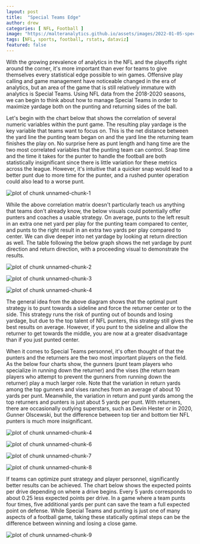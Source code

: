 ```yaml
---
layout: post
title:  "Special Teams Edge"
author: drew
categories: [ NFL, Football ]
image: "https://malteranalytics.github.io/assets/images/2022-01-05-special-teams/image10.png"
tags: [NFL, sports, football, rstats, dataviz]
featured: false
---
```





With the growing prevalence of analytics in the NFL and the playoffs right around the corner, it's more important than ever for teams to give themselves every statistical edge possible to win games.  Offensive play calling and game management have noticeable changed in the era of analytics, but an area of the game that is still relatively immature with analytics is Special Teams.  Using NFL data from the 2018-2020 seasons, we can begin to think about how to manage Special Teams in order to maximize yardage both on the punting and returning sides of the ball.


Let's begin with the chart below that shows the correlation of several numeric variables within the punt game.  The resulting play yardage is the key variable that teams want to focus on.  This is the net distance between the yard line the punting team began on and the yard line the returning team finishes the play on.  No surprise here as punt length and hang time are the two most correlated variables that the punting team can control.  Snap time and the time it takes for the punter to handle the football are both statistically insignificant since there is little variation for these metrics across the league.  However, it's intuitive that a quicker snap would lead to a better punt due to more time for the punter, and a rushed punter operation could also lead to a worse punt.   




  

![plot of chunk unnamed-chunk-1](/assets/images/2022-01-05-special-teams/image1.png) 




While the above correlation matrix doesn't particularly teach us anything that teams don't already know, the below visuals could potentially offer punters and coaches a usable strategy.  On average, punts to the left result in an extra one net yard per play for the punting team compared to center, and punts to the right result in an extra two yards per play compared to center.  We can dive deeper into net yardage by looking at return direction as well.  The table following the below graph shows the net yardage by punt direction and return direction, with a proceeding visual to demonstrate the results.  



![plot of chunk unnamed-chunk-2](/assets/images/2022-01-05-special-teams/image2.png) 


![plot of chunk unnamed-chunk-3](/assets/images/2022-01-05-special-teams/image3.png) 


![plot of chunk unnamed-chunk-4](/assets/images/2022-01-05-special-teams/image4.png) 





The general idea from the above diagram shows that the optimal punt strategy is to punt towards a sideline and force the returner center or to the side.  This strategy runs the risk of punting out of bounds and losing yardage, but due to the top talent of NFL punters, this strategy still gives the best results on average. However, if you punt to the sideline and allow the returner to get towards the middle, you are now at a greater disadvantage than if you just punted center.  

When it comes to Special Teams personnel, it's often thought of that the punters and the returners are the two most important players on the field.  As the below four charts show, the gunners (punt team players who specialize in running down the returner) and the vises (the return team players who attempt to prevent the gunners from running down the returner) play a much larger role.  Note that the variation in return yards among the top gunners and vises ranches from an average of about 10 yards per punt.  Meanwhile, the variation in return and punt yards among the top returners and punters is just about 5 yards per punt.   With returners, there are occasionally outlying superstars, such as Devin Hester or in 2020, Gunner Olscewski, but the difference between top tier and bottom tier NFL punters is much more insignificant. 


![plot of chunk unnamed-chunk-4](/assets/images/2022-01-05-special-teams/image5.png) 

![plot of chunk unnamed-chunk-6](/assets/images/2022-01-05-special-teams/image6.png) 


![plot of chunk unnamed-chunk-7](/assets/images/2022-01-05-special-teams/image7.png) 


![plot of chunk unnamed-chunk-8](/assets/images/2022-01-05-special-teams/image8.png) 





If teams can optimize punt strategy and player personnel, significantly better results can be achieved.  The chart below shows the expected points per drive depending on where a drive begins.  Every 5 yards corresponds to about 0.25 less expected points per drive.  In a game where a team punts four times, five additional yards per punt can save the team a full expected point on defense.  While Special Teams and punting is just one of many aspects of a football game, taking these statically optimal steps can be the difference between winning and losing a close game.


![plot of chunk unnamed-chunk-9](/assets/images/2022-01-05-special-teams/image9.png) 